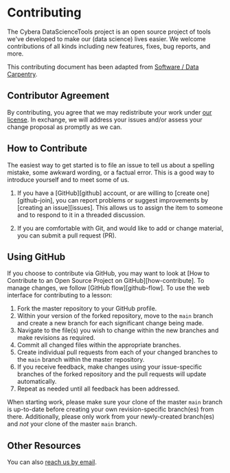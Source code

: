 # Contributing

The Cybera DataScienceTools project is an open source project of tools we've developed to make our (data science) lives easier. We welcome contributions of all kinds including new features, fixes, bug reports, and more. 

This contributing document has been adapted from [Software / Data Carpentry](https://github.com/datacarpentry/geospatial-workshop/blob/gh-pages/CONTRIBUTING.md).

## Contributor Agreement

By contributing, you agree that we may redistribute your work under [our license](LICENSE.md).
In exchange, we will address your issues and/or assess your change proposal as promptly as we can.

## How to Contribute

The easiest way to get started is to file an issue to tell us about a spelling mistake, some awkward wording, or a factual error. This is a good way to introduce yourself and to meet some of us.

1.  If you have a [GitHub][github] account, or are willing to [create one][github-join], you can report problems or suggest improvements by [creating an issue][issues]. This allows us to assign the item to someone and to respond to it in a threaded discussion.

2.  If you are comfortable with Git, and would like to add or change material, you can submit a pull request (PR). 

## Using GitHub

If you choose to contribute via GitHub, you may want to look at [How to Contribute to an Open Source Project on GitHub][how-contribute].
To manage changes, we follow [GitHub flow][github-flow]. 
To use the web interface for contributing to a lesson:

1.  Fork the master repository to your GitHub profile.
2.  Within your version of the forked repository, move to the `main` branch and create a new branch for each significant change being made.
3.  Navigate to the file(s) you wish to change within the new branches and make revisions as required.
4.  Commit all changed files within the appropriate branches.
5.  Create individual pull requests from each of your changed branches to the `main` branch within the master repository.
6.  If you receive feedback, make changes using your issue-specific branches of the forked repository and the pull requests will update automatically.
7.  Repeat as needed until all feedback has been addressed.

When starting work, please make sure your clone of the master `main` branch is up-to-date before creating your own revision-specific branch(es) from there.
Additionally, please only work from your newly-created branch(es) and *not* your clone of the master `main` branch.

## Other Resources

You can also [reach us by email](mailto:datascience@cybera.ca).
